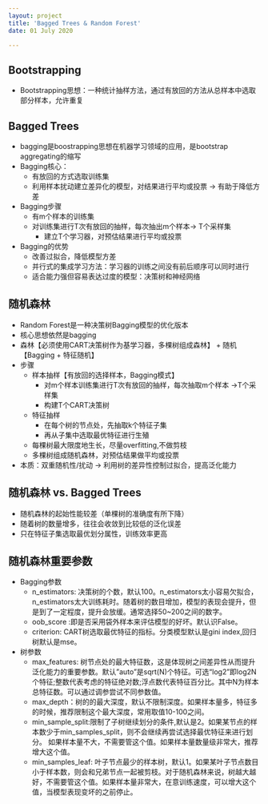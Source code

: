 ```yaml
---
layout: project
title: 'Bagged Trees & Random Forest'
date: 01 July 2020

---
```

## Bootstrapping
- Bootstrapping思想：一种统计抽样方法，通过有放回的方法从总样本中选取部分样本，允许重复

## Bagged Trees
- bagging是boostrapping思想在机器学习领域的应用，是bootstrap aggregating的缩写
- Bagging核心：
  - 有放回的方式选取训练集
  - 利用样本扰动建立差异化的模型，对结果进行平均或投票 -> 有助于降低方差
- Bagging步骤
  - 有m个样本的训练集
  - 对训练集进行T次有放回的抽样，每次抽出m个样本-> T个采样集
	- 建立T个学习器，对预估结果进行平均或投票
- Bagging的优势
  - 改善过拟合，降低模型方差 
  - 并行式的集成学习方法：学习器的训练之间没有前后顺序可以同时进行
  - 适合能力强但容易表达过度的模型：决策树和神经网络

## 随机森林
- Random Forest是一种决策树Bagging模型的优化版本
- 核心思想依然是bagging
- 森林【必须使用CART决策树作为基学习器，多棵树组成森林】 + 随机【Bagging + 特征随机】
- 步骤
  - 样本抽样【有放回的选择样本，Bagging模式】
    - 对m个样本训练集进行T次有放回的抽样，每次抽取m个样本 ->T个采样集
    - 构建T个CART决策树
  - 特征抽样
    - 在每个树的节点处，先抽取k个特征子集
    - 再从子集中选取最优特征进行生殖
   - 每棵树最大限度地生长，尽量overfitting,不做剪枝
   - 多棵树组成随机森林，对预估结果做平均或投票
- 本质：双重随机性/扰动 -> 利用树的差异性控制过拟合，提高泛化能力
 
## 随机森林 vs. Bagged Trees
- 随机森林的起始性能较差（单棵树的准确度有所下降）
- 随着树的数量增多，往往会收敛到比较低的泛化误差
- 只在特征子集选取最优划分属性，训练效率更高

## 随机森林重要参数
- Bagging参数
  - n_estimators: 决策树的个数，默认100。n_estimators太小容易欠拟合，n_estimators太大训练耗时。随着树的数目增加，模型的表现会提升，但是到了一定程度，提升会放缓。通常选择50~200之间的数字。
  - oob_score :即是否采用袋外样本来评估模型的好坏。默认识False。
  - criterion: CART树选取最优特征的指标。分类模型默认是gini index,回归树默认是mse。
- 树参数
  - max_features: 树节点处的最大特征数，这是体现树之间差异性从而提升泛化能力的重要参数。默认”auto”是sqrt(N)个特征。可选“log2”即log2N个特征;整数代表考虑的特征绝对数;浮点数代表特征百分比。其中N为样本总特征数。可以通过调参尝试不同参数值。
  - max_depth：树的的最大深度，默认不限制深度。如果样本量多，特征多的时候，推荐限制这个最大深度，常用取值10-100之间。
  - min_sample_split:限制了子树继续划分的条件,默认是2。如果某节点的样本数少于min_samples_split，则不会继续再尝试选择最优特征来进行划分。 如果样本量不大，不需要管这个值。如果样本量数量级非常大，推荐增大这个值。
  - min_samples_leaf: 叶子节点最少的样本树，默认1。如果某叶子节点数目小于样本数，则会和兄弟节点一起被剪枝。对于随机森林来说，树越大越好，不需要管这个值。如果样本量非常大，在意训练速度，可以增大这个值，当模型表现变坏的之前停止。
